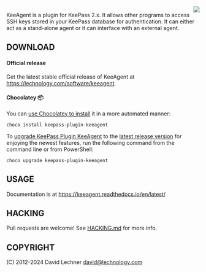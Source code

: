 <img align="right" src="doc/images/logo.png">

KeeAgent is a plugin for KeePass 2.x. It allows other programs to access SSH
keys stored in your KeePass database for authentication. It can either act as a
stand-alone agent or it can interface with an external agent.


DOWNLOAD
--------

#### Official release

Get the latest stable official release of KeeAgent at <https://lechnology.com/software/keeagent>.

#### Chocolatey 📦

You can [use Chocolatey to install](https://community.chocolatey.org/packages/keepass-plugin-keeagent#install) it in a more automated manner:

```
choco install keepass-plugin-keeagent
```

To [upgrade KeePass Plugin KeeAgent](https://community.chocolatey.org/packages/keepass-plugin-keeagent#upgrade) to the [latest release version](https://community.chocolatey.org/packages/keepass-plugin-keeagent#versionhistory) for enjoying the newest features, run the following command from the command line or from PowerShell:

```
choco upgrade keepass-plugin-keeagent
```


USAGE
-----

Documentation is at https://keeagent.readthedocs.io/en/latest/


HACKING
-------

Pull requests are welcome! See [HACKING.md](./HACKING.md) for more info.


COPYRIGHT
---------

(C) 2012-2024 David Lechner <david@lechnology.com>
